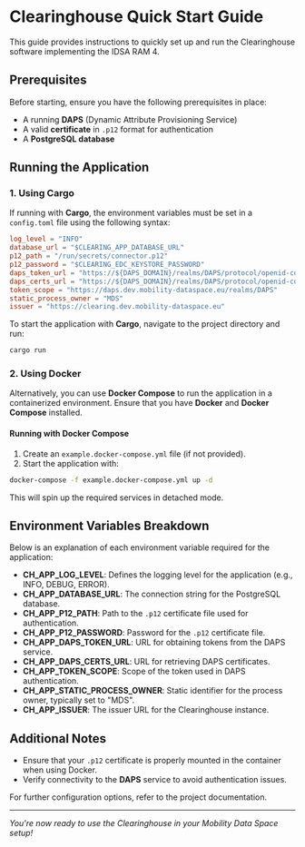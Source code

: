 # Clearinghouse Quick Start Guide

This guide provides instructions to quickly set up and run the Clearinghouse software implementing the IDSA RAM 4.

## Prerequisites
Before starting, ensure you have the following prerequisites in place:

- A running **DAPS** (Dynamic Attribute Provisioning Service)
- A valid **certificate** in `.p12` format for authentication
- A **PostgreSQL database**

## Running the Application

### 1. Using Cargo
If running with **Cargo**, the environment variables must be set in a `config.toml` file using the following syntax:

```toml
log_level = "INFO"
database_url = "$CLEARING_APP_DATABASE_URL"
p12_path = "/run/secrets/connector.p12"
p12_password = "$CLEARING_EDC_KEYSTORE_PASSWORD"
daps_token_url = "https://${DAPS_DOMAIN}/realms/DAPS/protocol/openid-connect/token"
daps_certs_url = "https://${DAPS_DOMAIN}/realms/DAPS/protocol/openid-connect/certs"
token_scope = "https://daps.dev.mobility-dataspace.eu/realms/DAPS"
static_process_owner = "MDS"
issuer = "https://clearing.dev.mobility-dataspace.eu"
```

To start the application with **Cargo**, navigate to the project directory and run:

```bash
cargo run
```

### 2. Using Docker
Alternatively, you can use **Docker Compose** to run the application in a containerized environment. Ensure that you have **Docker** and **Docker Compose** installed.

#### Running with Docker Compose
1. Create an `example.docker-compose.yml` file (if not provided).
2. Start the application with:

```bash
docker-compose -f example.docker-compose.yml up -d
```

This will spin up the required services in detached mode.

## Environment Variables Breakdown

Below is an explanation of each environment variable required for the application:

- **CH_APP_LOG_LEVEL**: Defines the logging level for the application (e.g., INFO, DEBUG, ERROR).
- **CH_APP_DATABASE_URL**: The connection string for the PostgreSQL database.
- **CH_APP_P12_PATH**: Path to the `.p12` certificate file used for authentication.
- **CH_APP_P12_PASSWORD**: Password for the `.p12` certificate file.
- **CH_APP_DAPS_TOKEN_URL**: URL for obtaining tokens from the DAPS service.
- **CH_APP_DAPS_CERTS_URL**: URL for retrieving DAPS certificates.
- **CH_APP_TOKEN_SCOPE**: Scope of the token used in DAPS authentication.
- **CH_APP_STATIC_PROCESS_OWNER**: Static identifier for the process owner, typically set to "MDS".
- **CH_APP_ISSUER**: The issuer URL for the Clearinghouse instance.

## Additional Notes
- Ensure that your `.p12` certificate is properly mounted in the container when using Docker.
- Verify connectivity to the **DAPS** service to avoid authentication issues.

For further configuration options, refer to the project documentation.

---

*You're now ready to use the Clearinghouse in your Mobility Data Space setup!*
